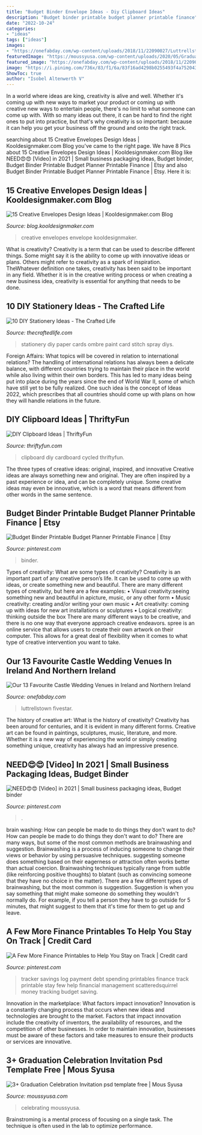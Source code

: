 ```yaml
---
title: "Budget Binder Envelope Ideas - Diy Clipboard Ideas"
description: "Budget binder printable budget planner printable finance"
date: "2022-10-24"
categories:
- "ideas"
tags: ["ideas"]
images:
- "https://onefabday.com/wp-content/uploads/2018/11/22090027/Luttrellstown-Castle-weddings-castle-wedding-venues-in-Ireland-luxury-wedding-venues-in-Ireland-5.jpg"
featuredImage: "https://moussyusa.com/wp-content/uploads/2020/05/Graduation-Invitation-Design-Ideas.jpg"
featured_image: "https://onefabday.com/wp-content/uploads/2018/11/22090027/Luttrellstown-Castle-weddings-castle-wedding-venues-in-Ireland-luxury-wedding-venues-in-Ireland-5.jpg"
image: "https://i.pinimg.com/736x/83/f1/6a/83f16ad4298b0255493f4a752043009c.jpg"
ShowToc: true
author: "Isobel Altenwerth V"
---
```



In a world where ideas are king, creativity is alive and well. Whether it's coming up with new ways to market your product or coming up with creative new ways to entertain people, there's no limit to what someone can come up with. With so many ideas out there, it can be hard to find the right ones to put into practice, but that's why creativity is so important: because it can help you get your business off the ground and onto the right track.

	

		
searching about 15 Creative Envelopes Design Ideas | Kooldesignmaker.com Blog you've came to the right page. We have 8 Pics about 15 Creative Envelopes Design Ideas | Kooldesignmaker.com Blog like NEED😍😍 [Video] in 2021 | Small business packaging ideas, Budget binder, Budget Binder Printable Budget Planner Printable Finance | Etsy and also Budget Binder Printable Budget Planner Printable Finance | Etsy. Here it is:
		
    
## 15 Creative Envelopes Design Ideas | Kooldesignmaker.com Blog

<img loading=lazy src="http://blog.kooldesignmaker.com/wp-content/uploads/2014/10/envelope9.jpg" onerror="this.onerror=null;this.src='https://tse4.mm.bing.net/th?id=OIP.WllVCByENez6n1YWUh66AQHaDN&amp;pid=15.1';" alt="15 Creative Envelopes Design Ideas | Kooldesignmaker.com Blog">

_Source: blog.kooldesignmaker.com_

>creative envelopes envelope kooldesignmaker. 

	

What is creativity?
Creativity is a term that can be used to describe different things. Some might say it is the ability to come up with innovative ideas or plans. Others might refer to creativity as a spark of inspiration. TheWhatever definition one takes, creativity has been said to be important in any field. Whether it is in the creative writing process or when creating a new business idea, creativity is essential for anything that needs to be done.

    
## 10 DIY Stationery Ideas - The Crafted Life

<img loading=lazy src="http://cvgmot3vfqymkne1opy2m1bx.wpengine.netdna-cdn.com/wp-content/uploads/2015/03/ombre.jpg" onerror="this.onerror=null;this.src='https://tse3.mm.bing.net/th?id=OIP.r7CMVTu4djUvLn9swx9v4wHaKi&amp;pid=15.1';" alt="10 DIY Stationery Ideas - The Crafted Life">

_Source: thecraftedlife.com_

>stationery diy paper cards ombre paint card stitch spray diys. 

	

Foreign Affairs: What topics will be covered in relation to international relations?
The handling of international relations has always been a delicate balance, with different countries trying to maintain their place in the world while also living within their own borders. This has led to many ideas being put into place during the years since the end of World War II, some of which have still yet to be fully realized. One such idea is the concept of Ideas 2022, which prescribes that all countries should come up with plans on how they will handle relations in the future.

    
## DIY Clipboard Ideas | ThriftyFun

<img loading=lazy src="https://img.thrfun.com/img/182/270/upcycled_clipboard_24_x9.jpg" onerror="this.onerror=null;this.src='https://tse4.mm.bing.net/th?id=OIP.tLl38UIA3hQdykkrG7f57AHaHa&amp;pid=15.1';" alt="DIY Clipboard Ideas | ThriftyFun">

_Source: thriftyfun.com_

>clipboard diy cardboard cycled thriftyfun. 

	

The three types of creative ideas: original, inspired, and innovative
Creative ideas are always something new and original. They are often inspired by a past experience or idea, and can be completely unique. Some creative ideas may even be innovative, which is a word that means different from other words in the same sentence.

    
## Budget Binder Printable Budget Planner Printable Finance | Etsy

<img loading=lazy src="https://i.pinimg.com/736x/a6/17/1f/a6171f47fc2c6069d28a8ca63cbe2794.jpg" onerror="this.onerror=null;this.src='https://tse3.mm.bing.net/th?id=OIP.ifUrnPkH2NIeaaaACOKGwQHaF7&amp;pid=15.1';" alt="Budget Binder Printable Budget Planner Printable Finance | Etsy">

_Source: pinterest.com_

>binder. 

	

Types of creativity: What are some types of creativity?
Creativity is an important part of any creative person’s life. It can be used to come up with ideas, or create something new and beautiful. There are many different types of creativity, but here are a few examples: 
• Visual creativity:seeing something new and beautiful in apicture, music, or any other form 
• Music creativity: creating and/or writing your own music 
• Art creativity: coming up with ideas for new art installations or sculptures 
• Logical creativity: thinking outside the box 
There are many different ways to be creative, and there is no one way that everyone approach creative endeavors. spree is an online service that allows users to create their own artwork on their computer. This allows for a great deal of flexibility when it comes to what type of creative intervention you want to take.

    
## Our 13 Favourite Castle Wedding Venues In Ireland And Northern Ireland

<img loading=lazy src="https://onefabday.com/wp-content/uploads/2018/11/22090027/Luttrellstown-Castle-weddings-castle-wedding-venues-in-Ireland-luxury-wedding-venues-in-Ireland-5.jpg" onerror="this.onerror=null;this.src='https://tse2.mm.bing.net/th?id=OIP.NeKzpq5Q43sp79uSsa6QggHaFh&amp;pid=15.1';" alt="Our 13 Favourite Castle Wedding Venues in Ireland and Northern Ireland">

_Source: onefabday.com_

>luttrellstown fivestar. 

	

The history of creative art: What is the history of creativity?
Creativity has been around for centuries, and it is evident in many different forms. Creative art can be found in paintings, sculptures, music, literature, and more. Whether it is a new way of experiencing the world or simply creating something unique, creativity has always had an impressive presence.

    
## NEED😍😍 [Video] In 2021 | Small Business Packaging Ideas, Budget Binder

<img loading=lazy src="https://i.pinimg.com/736x/83/f1/6a/83f16ad4298b0255493f4a752043009c.jpg" onerror="this.onerror=null;this.src='https://tse3.mm.bing.net/th?id=OIP.4KiVUSftzOMj4bb6cRuK_AHaNK&amp;pid=15.1';" alt="NEED😍😍 [Video] in 2021 | Small business packaging ideas, Budget binder">

_Source: pinterest.com_

>. 

	

brain washing: How can people be made to do things they don't want to do?
How can people be made to do things they don't want to do? There are many ways, but some of the most common methods are brainwashing and suggestion. Brainwashing is a process of inducing someone to change their views or behavior by using persuasive techniques. suggesting someone does something based on their eagerness or attraction often works better than actual coercion. Brainwashing techniques typically range from subtle (like reinforcing positive thoughts) to blatant (such as convincing someone that they have no choice in the matter). 
There are a few different types of brainwashing, but the most common is suggestion. Suggestion is when you say something that might make someone do something they wouldn't normally do. For example, if you tell a person they have to go outside for 5 minutes, that might suggest to them that it's time for them to get up and leave.

    
## A Few More Finance Printables To Help You Stay On Track | Credit Card

<img loading=lazy src="https://i.pinimg.com/736x/90/9d/67/909d67247c590de0aad2dede59ccceef--payment-tracker-printables-stay-on-track.jpg" onerror="this.onerror=null;this.src='https://tse1.mm.bing.net/th?id=OIP.6XHLyi68HBJ3wXICj1z2cAHaJf&amp;pid=15.1';" alt="A Few More Finance Printables to Help You Stay on Track | Credit card">

_Source: pinterest.com_

>tracker savings log payment debt spending printables finance track printable stay few help financial management scatteredsquirrel money tracking budget saving. 

	

Innovation in the marketplace: What factors impact innovation?
Innovation is a constantly changing process that occurs when new ideas and technologies are brought to the market. Factors that impact innovation include the creativity of inventors, the availability of resources, and the competition of other businesses. In order to maintain innovation, businesses must be aware of these factors and take measures to ensure their products or services are innovative.

    
## 3+ Graduation Celebration Invitation Psd Template Free | Mous Syusa

<img loading=lazy src="https://moussyusa.com/wp-content/uploads/2020/05/Graduation-Invitation-Design-Ideas.jpg" onerror="this.onerror=null;this.src='https://tse2.mm.bing.net/th?id=OIP.XF8csYZlPi8URfRwVZCb8QHaKY&amp;pid=15.1';" alt="3+ Graduation Celebration Invitation psd template free | Mous Syusa">

_Source: moussyusa.com_

>celebrating moussyusa. 

	

Brainstroming is a mental process of focusing on a single task. The technique is often used in the lab to optimize performance.

